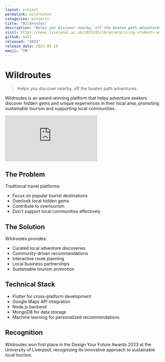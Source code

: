 ```yaml
---
layout: project
permalink: wildroutes
categories: projects
title: "Wildroutes"
description: "Helps you discover nearby, off the beaten path adventures."
visit: https://news.liverpool.ac.uk/2023/05/10/enterprising-students-win-design-your-future-awards/
github: null
released: "2023"
release_date: 2023-05-10
emoji: "🗺️"
---
```


# Wildroutes

> Helps you discover nearby, off the beaten path adventures.

Wildroutes is an award-winning platform that helps adventure seekers discover hidden gems and unique experiences in their local area, promoting sustainable tourism and supporting local communities.

<div class="video-container">
<iframe src="https://www.youtube.com/embed/p97Xav8_Mzo?si=aMGz2FPOJKDMVRFS" title="YouTube video player" frameborder="0" allow="accelerometer; autoplay; clipboard-write; encrypted-media; gyroscope; picture-in-picture; web-share" referrerpolicy="strict-origin-when-cross-origin" allowfullscreen></iframe>
</div>

## The Problem

Traditional travel platforms:
- Focus on popular tourist destinations
- Overlook local hidden gems
- Contribute to overtourism
- Don't support local communities effectively

## The Solution

Wildroutes provides:
- Curated local adventure discoveries
- Community-driven recommendations
- Interactive route planning
- Local business partnerships
- Sustainable tourism promotion

## Technical Stack

- Flutter for cross-platform development
- Google Maps API integration
- Node.js backend
- MongoDB for data storage
- Machine learning for personalized recommendations

## Recognition

Wildroutes won first place in the Design Your Future Awards 2023 at the University of Liverpool, recognizing its innovative approach to sustainable local tourism. 